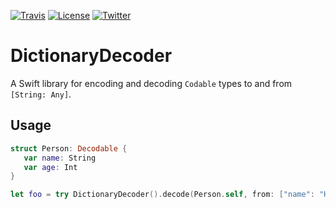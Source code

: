 [![Travis](https://img.shields.io/travis/swhitty/DictionaryDecoder.svg)](https://travis-ci.org/swhitty/DictionaryDecoder)
[![License](https://img.shields.io/badge/license-zlib-lightgrey.svg)](https://opensource.org/licenses/Zlib)
[![Twitter](https://img.shields.io/badge/twitter-@simonwhitty-blue.svg)](http://twitter.com/simonwhitty)

# DictionaryDecoder
A Swift library for encoding and decoding `Codable` types to and from `[String: Any]`.

## Usage

```swift
struct Person: Decodable {
   var name: String
   var age: Int
}

let foo = try DictionaryDecoder().decode(Person.self, from: ["name": "Herbert", "age": 99])
```
